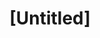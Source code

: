 ---
pid: ch1066
title: "[Untitled]"
location_transcription: 
coordinates: "[-75.164044864139, 39.952243183463]"
zipcode: NJ08802
gen_neighborhood: 
neighborhood: 
outside_phl: Asbury NJ
age: 
age_range: 
instagram: 
image_file_name: ch_1066.jpg
proposal_transcription: |-
  It is important to maintain monuments for educational/historic reasons. Facts are more important than opinions.
  Keep/support all monuments!
topic: History
topic_summary: '0'
type: Other No Form
keywords_other: Historical
credit: 
image_labels: 
twitter: 
facebook: 
permalink: "/monuments/ch1066/"
layout: item-page
---